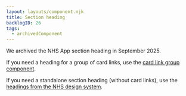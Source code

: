 ```yaml
---
layout: layouts/component.njk
title: Section heading
backlogID: 26
tags:
  - archivedComponent
---
```


We archived the NHS App section heading in September 2025.

If you need a heading for a group of card links, use the [card link group component](/components/card-links#multiple-card-links).

If you need a standalone section heading (without card links), use the [headings from the NHS design system](https://service-manual.nhs.uk/design-system/styles/typography#headings).
